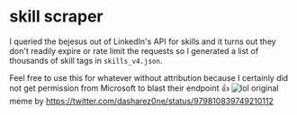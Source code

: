 # skill scraper

I queried the bejesus out of LinkedIn's API for skills and it turns out they don't readily expire or rate limit the requests so I generated a list of thousands of skill tags in `skills_v4.json`.

Feel free to use this for whatever without attribution because I certainly did not get permission from Microsoft to blast their endpoint 👍
![lol](https://github.com/actuallydan/skill-scrape/assets/16323009/bb036e0d-5a5b-448e-974a-6a66d48bb70b)
original meme by https://twitter.com/dasharez0ne/status/979810839749210112
